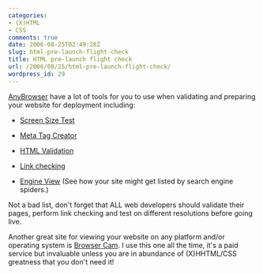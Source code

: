 ```yaml
---
categories:
- (X)HTML
- CSS
comments: true
date: 2006-08-25T02:49:28Z
slug: html-pre-launch-flight-check
title: HTML pre-launch flight check
url: /2006/08/25/html-pre-launch-flight-check/
wordpress_id: 29
---
```


[AnyBrowser](http://www.anybrowser.com/) have a lot of tools for you to use when validating and preparing your website for deployment including:






  * [Screen Size Test](http://www.anybrowser.com/ScreenSizeTest.html)


  * [Meta Tag Creator](http://www.anybrowser.com/MetaTagGenerator.html)


  * [HTML Validation](http://www.anybrowser.com/validateit.html)


  * [Link checking](http://www.anybrowser.com/linkchecker.html)


  * [Engine View](http://www.anybrowser.com/EngineView.html) (See how your site might get listed by search engine spiders.)




Not a bad list, don't forget that ALL web developers should validate their pages, perform link checking and test on different resolutions before going live.




Another great site for viewing your website on any platform and/or operating system is [Browser Cam](http://www.browsercam.com/). I use this one all the time, it's a paid service but invaluable unless you are in abundance of (X)HHTML/CSS greatness that you don't need it!



